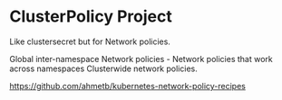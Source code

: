 # ClusterPolicy Project

Like clustersecret but for Network policies.

Global inter-namespace Network policies - Network policies that work across namespaces
Clusterwide network policies.


https://github.com/ahmetb/kubernetes-network-policy-recipes
